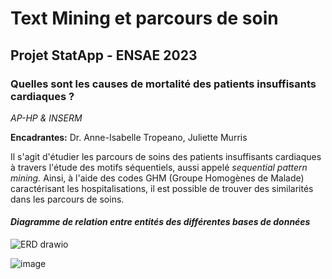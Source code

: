 # Text Mining et parcours de soin

## Projet StatApp - ENSAE 2023

### Quelles sont les causes de mortalité des patients insuffisants cardiaques ?

*AP-HP & INSERM*

**Encadrantes:** Dr. Anne-Isabelle Tropeano, Juliette Murris


Il s'agit d'étudier les parcours de soins des patients insuffisants cardiaques à travers l'étude des motifs séquentiels, aussi appelé *sequential pattern mining.*
Ainsi, à l'aide des codes GHM (Groupe Homogènes de Malade) caractérisant les hospitalisations, il est possible de trouver des similarités dans les parcours de soins.


#### *Diagramme de relation entre entités des différentes bases de données*

![ERD drawio](https://user-images.githubusercontent.com/85068746/207057273-9d1e2ede-e80b-483c-b9ac-712f55697233.png)

![image](https://user-images.githubusercontent.com/85068746/215323235-b32799b9-c2b8-408c-9890-2a071c64f412.png)
